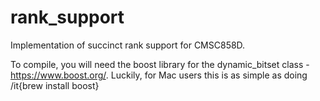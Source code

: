 # rank_support
Implementation of succinct rank support for CMSC858D.

To compile, you will need the boost library for the dynamic_bitset class -  https://www.boost.org/. Luckily, for Mac users this is as simple as doing /it{brew install boost}
